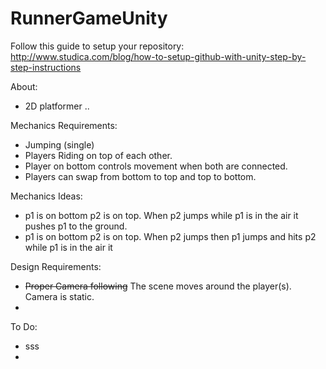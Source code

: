 # RunnerGameUnity

Follow this guide to setup your repository:
http://www.studica.com/blog/how-to-setup-github-with-unity-step-by-step-instructions

About:
- 2D platformer ..


Mechanics Requirements:
- Jumping (single)
- Players Riding on top of each other.
- Player on bottom controls movement when both are connected.
- Players can swap from bottom to top and top to bottom.

Mechanics Ideas:
- p1 is on bottom p2 is on top. When p2 jumps while p1 is in the air
  it pushes p1 to the ground.
- p1 is on bottom p2 is on top. When p2 jumps then p1 jumps and hits p2 while p1 is in the air it
  
  


Design Requirements:
- ~~Proper Camera following~~ The scene moves around the player(s). Camera is static.
- 


To Do:
- sss
-
